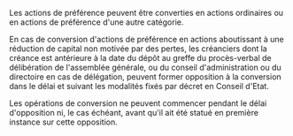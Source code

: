 Les actions de préférence peuvent être converties en actions ordinaires ou en actions de préférence d'une autre catégorie.

En cas de conversion d'actions de préférence en actions aboutissant à une réduction de capital non motivée par des pertes, les créanciers dont la créance est antérieure à la date du dépôt au greffe du procès-verbal de délibération de l'assemblée générale, ou du conseil d'administration ou du directoire en cas de délégation, peuvent former opposition à la conversion dans le délai et suivant les modalités fixés par décret en Conseil d'Etat.

Les opérations de conversion ne peuvent commencer pendant le délai d'opposition ni, le cas échéant, avant qu'il ait été statué en première instance sur cette opposition.
